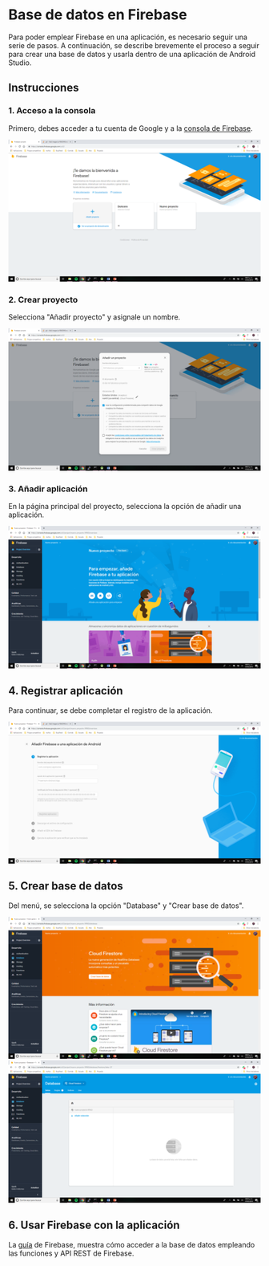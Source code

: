 # Base de datos en Firebase
Para poder emplear Firebase en una aplicación, es necesario seguir una serie de pasos. A continuación, se describe brevemente el proceso a seguir para crear una base de datos y usarla dentro de una aplicación de Android Studio.

## Instrucciones

### 1. Acceso a la consola
Primero, debes acceder a tu cuenta de Google y a la [consola de Firebase](https://console.firebase.google.com/u/0/).

![Imagen](https://github.com/tec-csf/TC3041-PF-Primavera-2019-equipo-7/blob/master/dbs/Paso%201.png)

### 2. Crear proyecto
Selecciona "Añadir proyecto" y asignale un nombre.

![Imagen](https://github.com/tec-csf/TC3041-PF-Primavera-2019-equipo-7/blob/master/dbs/Paso%202.png)

### 3. Añadir aplicación
En la página principal del proyecto, selecciona la opción de añadir una aplicación.

![Imagen](https://github.com/tec-csf/TC3041-PF-Primavera-2019-equipo-7/blob/master/dbs/Paso%203.png)

## 4. Registrar aplicación
Para continuar, se debe completar el registro de la aplicación.

![Imagen](https://github.com/tec-csf/TC3041-PF-Primavera-2019-equipo-7/blob/master/dbs/Paso%204.png)

## 5. Crear base de datos
Del menú, se selecciona la opción "Database" y "Crear base de datos".

![Imagen](https://github.com/tec-csf/TC3041-PF-Primavera-2019-equipo-7/blob/master/dbs/Paso%205.png)
![Imagen](https://github.com/tec-csf/TC3041-PF-Primavera-2019-equipo-7/blob/master/dbs/Paso5.2.png)

## 6. Usar Firebase con la aplicación
La [guía](https://firebase.google.com/docs/firestore/quickstart?authuser=0) de Firebase, muestra cómo acceder a la base de datos empleando las funciones y API REST de Firebase.
